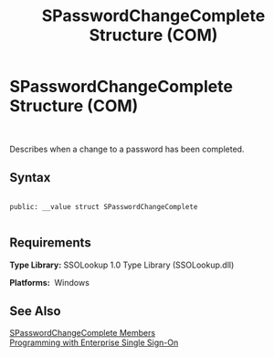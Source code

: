 ﻿---
title: SPasswordChangeComplete Structure (COM)
TOCTitle: SPasswordChangeComplete Structure (COM)
ms:assetid: aa2e7937-1cd4-486c-9d37-e8f009e5be7c
ms:mtpsurl: https://msdn.microsoft.com/en-us/library/Aa746024(v=BTS.80)
ms:contentKeyID: 51530349
ms.date: 08/30/2017
mtps_version: v=BTS.80
---

# SPasswordChangeComplete Structure (COM)

 

Describes when a change to a password has been completed.

## Syntax

``` 
  
public: __value struct SPasswordChangeComplete  
  
```

## Requirements

**Type Library:** SSOLookup 1.0 Type Library (SSOLookup.dll)

**Platforms:**  Windows

## See Also

[SPasswordChangeComplete Members](spasswordchangecomplete-members.md)  
[Programming with Enterprise Single Sign-On](https://msdn.microsoft.com/en-us/library/aa704508\(v=bts.80\))

